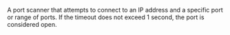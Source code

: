 A port scanner that attempts to connect to an IP address and a specific port or range of ports. If the timeout does not exceed 1 second, the port is considered open.
